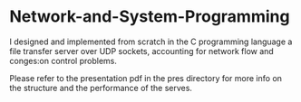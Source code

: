 # Network-and-System-Programming

I designed and implemented from scratch in the C programming language a file transfer server over UDP sockets, accounting for network flow and conges:on control problems.

Please refer to the presentation pdf in the pres directory for more info on the structure and the performance of the serves. 
